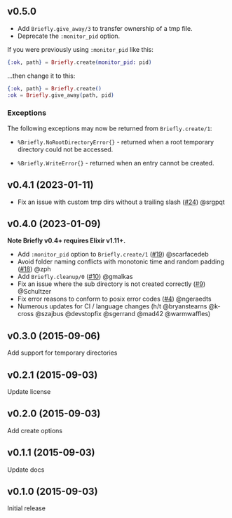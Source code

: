 ## v0.5.0

- Add `Briefly.give_away/3` to transfer ownership of a tmp file.
- Deprecate the `:monitor_pid` option.

If you were previously using `:monitor_pid` like this:

```elixir
{:ok, path} = Briefly.create(monitor_pid: pid)
```

...then change it to this:

```elixir
{:ok, path} = Briefly.create()
:ok = Briefly.give_away(path, pid)
```

### Exceptions

The following exceptions may now be returned from `Briefly.create/1`:

- `%Briefly.NoRootDirectoryError{}` - returned when a root temporary directory could not be accessed.

- `%Briefly.WriteError{}` - returned when an entry cannot be created.

## v0.4.1 (2023-01-11)

- Fix an issue with custom tmp dirs without a trailing slash ([#24](https://github.com/CargoSense/briefly/pull/24)) @srgpqt

## v0.4.0 (2023-01-09)

**Note Briefly v0.4+ requires Elixir v1.11+.**

- Add `:monitor_pid` option to `Briefly.create/1` ([#19](https://github.com/CargoSense/briefly/pull/19)) @scarfacedeb
- Avoid folder naming conflicts with monotonic time and random padding ([#18](https://github.com/CargoSense/briefly/pull/18)) @zph
- Add `Briefly.cleanup/0` ([#10](https://github.com/CargoSense/briefly/pull/10)) @gmalkas
- Fix an issue where the sub directory is not created correctly ([#9](https://github.com/CargoSense/briefly/pull/9)) @Schultzer
- Fix error reasons to conform to posix error codes ([#4](https://github.com/CargoSense/briefly/pull/4)) @ngeraedts
- Numerous updates for CI / language changes (h/t @bryanstearns @k-cross @szajbus @devstopfix @sgerrand @mad42 @warmwaffles)

## v0.3.0 (2015-09-06)

Add support for temporary directories

## v0.2.1 (2015-09-03)

Update license

## v0.2.0 (2015-09-03)

Add create options

## v0.1.1 (2015-09-03)

Update docs

## v0.1.0 (2015-09-03)

Initial release
